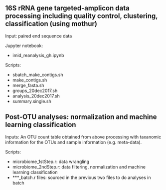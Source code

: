 
## 16S rRNA gene targeted-amplicon data processing including quality control, clustering, classification (using mothur)
Input: paired end sequence data<br />

Jupyter notebook:<br />

  * imid_reanalysis_gh.ipynb

Scripts:<br />
 
  * sbatch_make_contigs.sh   <br />
  * make_contigs.sh  <br />
  * merge_fasta.sh  <br />
  * groups_20dec2017.sh   <br />
  * analysis_20dec2017.sh  <br />
  * summary.single.sh  <br />
  

## Post-OTU analyses: normalization and machine learning classification
Inputs: An OTU count table obtained from above processing with taxanomic information for the OTUs and sample information (e.g. meta-data).

Scripts:<br />
  * microbiome_1stStep.r: data wrangling  <br />
  * microbiome_2ndStep.r: data filtering, normalization and machine learning classification  <br />
  * ***_batch.r files: sourced in the previous two files to do analyses in batch  <br />
